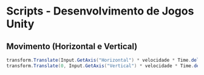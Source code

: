 # Scripts - Desenvolvimento de Jogos Unity

## Movimento (Horizontal e Vertical)

```csharp
transform.Translate(Input.GetAxis("Horizontal") * velocidade * Time.deltaTime, 0, 0);
transform.Translate(0, Input.GetAxis("Vertical") * velocidade * Time.deltaTime, 0);
